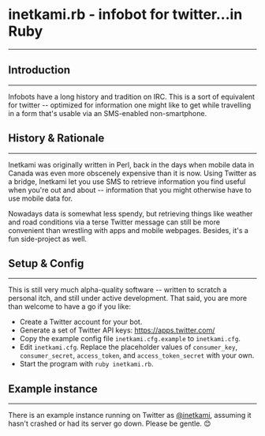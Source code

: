 # inetkami.rb - infobot for twitter...in Ruby
---

## Introduction
---
Infobots have a long history and tradition on IRC.  This is a sort of equivalent for twitter -- optimized for information one might like to get while travelling in a form that's usable via an SMS-enabled non-smartphone.


## History & Rationale
---
Inetkami was originally written in Perl, back in the days when mobile data in Canada was even more obscenely expensive than it is now.  Using Twitter as a bridge, Inetkami let you use SMS to retrieve information you find useful when you're out and about -- information that you might otherwise have to use mobile data for.

Nowadays data is somewhat less spendy, but retrieving things like weather and road conditions via a terse Twitter message can still be more convenient than wrestling with apps and mobile webpages.  Besides, it's a fun side-project as well.


## Setup & Config
---
This is still very much alpha-quality software -- written to scratch a personal itch, and still under active development.  That said, you are more than welcome to have a go if you like:

* Create a Twitter account for your bot.
* Generate a set of Twitter API keys:  https://apps.twitter.com/
* Copy the example config file `inetkami.cfg.example` to `inetkami.cfg`.
* Edit `inetkami.cfg`.  Replace the placeholder values of `consumer_key`, `consumer_secret`, `access_token`, and `access_token_secret` with your own.
* Start the program with `ruby inetkami.rb`.


## Example instance
---
There is an example instance running on Twitter as [@inetkami](https://twitter.com/inetkami/with_replies), assuming it hasn't crashed or had its server go down.  Please be gentle. 😊
